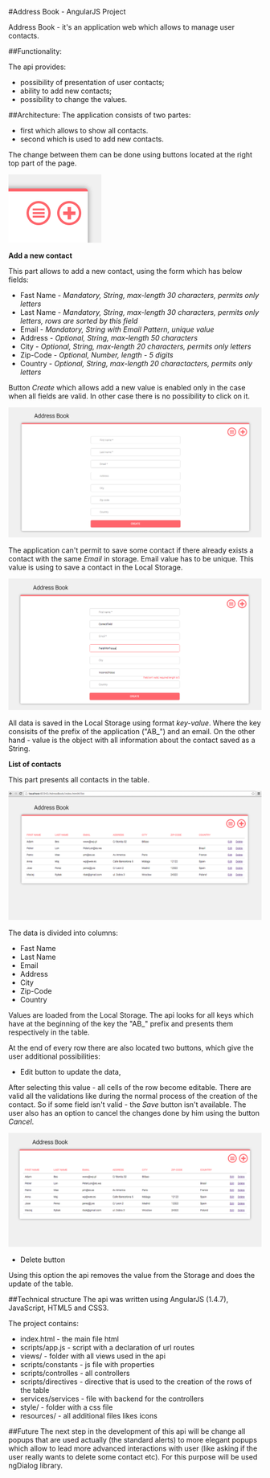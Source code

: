 #Address Book - AngularJS Project



Address Book - it's an application web which allows to manage user contacts.



##Functionality:

The api provides:

* possibility of presentation of user contacts;
* ability to add new contacts;
* possibility to change the values.

##Architecture:
The application consists of two partes:

* first which allows to show all contacts.
* second which is used to add new contacts.

The change between them can be done using buttons located at the right top part of the page.

![](https://github.com/Iza-H/AddressBook/blob/master/resources/screenshots/buttones.png)


**Add a new contact**

This part allows to add a new contact, using the form which has below fields:

* Fast Name - *Mandatory, String, max-length 30 characters, permits only letters*
* Last Name - *Mandatory, String, max-length 30 characters, permits only letters, rows are sorted by this field*
* Email - *Mandatory, String with Email Pattern, unique value*
* Address - *Optional, String, max-length 50 characters*
* City - *Optional, String, max-length 20 characters, permits only letters*
* Zip-Code - *Optional, Number, length - 5 digits*
* Country - *Optional, String, max-length 20 charactacters, permits only letters*

Button *Create* which allows add a new value is enabled only in the case when all fields are valid. In other case there is no possibility to click on it.

![](https://github.com/Iza-H/AddressBook/blob/master/resources/screenshots/emptyNew.png)

The application can't permit to save some contact if there already exists a contact with the same *Email* in storage. Email value has to be unique. This value is using to save a contact in the Local Storage.

![](https://github.com/Iza-H/AddressBook/blob/master/resources/screenshots/creation.png)

All data is saved in the Local Storage using format *key-value*. Where the key consisits of the prefix of the application ("AB_") and an email. On the other hand - value is the object with all information about the contact saved as a String.



**List of contacts**

This part presents all contacts in the table.

![](https://github.com/Iza-H/AddressBook/blob/master/resources/screenshots/listContacts.png)

The data is divided into columns:

* Fast Name
* Last Name
* Email
* Address
* City
* Zip-Code
* Country

Values are loaded from the Local Storage. The api looks for all keys which have at the beginning of the key the "AB_" prefix and presents them respectively in the table.

At the end of every row there are also located two buttons, which give the user additional possibilities:

* Edit button to update the data,

After selecting this value - all cells of the row become editable. There are valid all the validations like during the normal process of the creation of the contact. So if some field isn't valid - the *Save* button isn't available. The user also has an option to cancel the changes done by him using the button *Cancel*.

![](https://github.com/Iza-H/AddressBook/blob/master/resources/screenshots/editableList.png)

* Delete button

Using this option the api removes the value from the Storage and does the update of the table.

##Technical structure
The api was written using AngularJS (1.4.7), JavaScript, HTML5 and CSS3.

The project contains:

* index.html - the main file html
* scripts/app.js - script with a declaration of url routes
* views/ - folder with all views used in the api
* scripts/constants - js file with properties
* scripts/controlles - all controllers
* scripts/directives - directive that is used to the creation of the rows of the table
* services/services - file with backend for the controllers
* style/ - folder with a css file
* resources/ -  all additional files likes icons

##Future
The next step in the development of this api will be change all popups that are used actually (the standard alerts) to more elegant popups which allow to lead more advanced interactions with user (like asking if the user really wants to delete some contact etc). For this purpose will be used ngDialog library.

